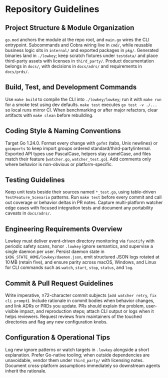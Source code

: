 # Repository Guidelines

## Project Structure & Module Organization

`go.mod` anchors the module at the repo root, and `main.go` wires the CLI entrypoint. Subcommands and Cobra wiring live in `cmd/`, while reusable business logic sits in `internal/` and exported packages in `pkg/`. Generated binaries land in `./lowkey`; keep scratch fixtures under `testdata/` and place third-party assets with licenses in `third_party/`. Product documentation belongs in `docs/`, with decisions in `docs/adrs/` and requirements in `docs/prds/`.

## Build, Test, and Development Commands

Use `make build` to compile the CLI into `./lowkey/lowkey`; run it with `make run` for a smoke test using dev defaults. `make test` executes `go test -v ./...` so local runs mirror CI. When benchmarking or after major refactors, clear artifacts with `make clean` before rebuilding.

## Coding Style & Naming Conventions

Target Go 1.24.0. Format every change with `gofmt` (tabs, Unix newlines) or `goimports` to keep import groups ordered standard/third-party/internal. Exported API types use PascalCase, helpers stay camelCase, and files match their feature (`watcher.go`, `watcher_test.go`). Add comments only where behavior is non-obvious or platform-specific.

## Testing Guidelines

Keep unit tests beside their sources named `*_test.go`, using table-driven `TestFeature_Scenario` patterns. Run `make test` before every commit and call out coverage or behavior deltas in PR notes. Capture multi-platform watcher edge cases with focused integration tests and document any portability caveats in `docs/adrs/`.

## Engineering Requirements Overview

Lowkey must deliver event-driven directory monitoring via `fsnotify` with periodic safety scans, honor `.lowkey` ignore semantics, and supervise a single daemon per user. Persist daemon state in `$XDG_STATE_HOME/lowkey/daemon.json`, emit structured JSON logs rotated at 10 MB (retain five), and ensure parity across macOS, Windows, and Linux for CLI commands such as `watch`, `start`, `stop`, `status`, and `log`.

## Commit & Pull Request Guidelines

Write imperative, ≤72-character commit subjects (`add watcher retry`, `fix cli prompt`). Include rationale in commit bodies when behavior changes, and link ADRs or PRDs you update. PRs should explain the problem, user-visible impact, and reproduction steps; attach CLI output or logs when it helps reviewers. Request reviews from maintainers of the touched directories and flag any new configuration knobs.

## Configuration & Operational Tips

Log new ignore patterns or watch targets in `.lowkey` alongside a short explanation. Prefer Go-native tooling; when outside dependencies are unavoidable, vendor them under `third_party/` with licensing notes. Document cross-platform assumptions immediately so downstream agents inherit the rationale.
